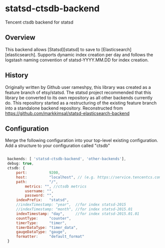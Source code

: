 statsd-ctsdb-backend
============================

Tencent ctsdb backend for statsd

## Overview

This backend allows [Statsd][statsd] to save to [Elasticsearch][elasticsearch].  Supports dynamic index creation per day and follows the logstash naming convention of statsd-YYYY.MM.DD for index creation.

## History 

Originally written by Github user rameshpy, this library was created as a feature branch of etsy/statsd.  The statsd project recommended that this library be converted to its own repository as all other backends currently do.  This repository started as a restructuring of the existing feature branch into a standalone backend repository. Reconstructed from https://github.com/markkimsal/statsd-elasticsearch-backend


## Configuration

Merge the following configuration into your top-level existing configuration.
Add a structure to your configuration called "ctsdb"

```js

 backends: [ 'statsd-ctsdb-backend', 'other-backends'],
 debug: true,
 ctsdb: {
	 port:          9200,
	 host:          "localhost", // (e.g. https://service.tencentcs.com
	 path:          "/", 
         metrics: "", //ctsdb metrics 
         username: "",
         password: "",
	 indexPrefix:   "statsd",
	 //indexTimestamp: "year",  //for index statsd-2015 
	 //indexTimestamp: "month", //for index statsd-2015.01
	 indexTimestamp: "day",     //for index statsd-2015.01.01
	 countType:     "counter",
	 timerType:     "timer",
	 timerDataType: "timer_data",
	 gaugeDataType: "gauge",
     formatter:     "default_format"
 }
```
